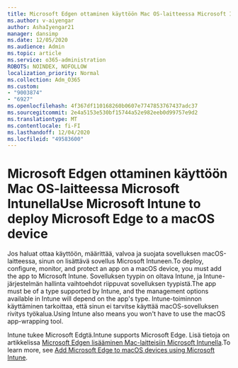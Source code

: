 ```yaml
---
title: Microsoft Edgen ottaminen käyttöön Mac OS-laitteessa Microsoft Intunella
ms.author: v-aiyengar
author: AshaIyengar21
manager: dansimp
ms.date: 12/05/2020
ms.audience: Admin
ms.topic: article
ms.service: o365-administration
ROBOTS: NOINDEX, NOFOLLOW
localization_priority: Normal
ms.collection: Adm_O365
ms.custom:
- "9003874"
- "6927"
ms.openlocfilehash: 4f367df110168260b0607e7747853767437adc37
ms.sourcegitcommit: 2e4a5153e530bf15744a52e982eeb0d99757e9d2
ms.translationtype: MT
ms.contentlocale: fi-FI
ms.lasthandoff: 12/04/2020
ms.locfileid: "49583600"
---
```

# <a name="use-microsoft-intune-to-deploy-microsoft-edge-to-a-macos-device"></a><span data-ttu-id="fc3d3-102">Microsoft Edgen ottaminen käyttöön Mac OS-laitteessa Microsoft Intunella</span><span class="sxs-lookup"><span data-stu-id="fc3d3-102">Use Microsoft Intune to deploy Microsoft Edge to a macOS device</span></span>

<span data-ttu-id="fc3d3-103">Jos haluat ottaa käyttöön, määrittää, valvoa ja suojata sovelluksen macOS-laitteessa, sinun on lisättävä sovellus Microsoft Intuneen.</span><span class="sxs-lookup"><span data-stu-id="fc3d3-103">To deploy, configure, monitor, and protect an app on a macOS device, you must add the app to Microsoft Intune.</span></span> <span data-ttu-id="fc3d3-104">Sovelluksen tyypin on oltava Intune, ja Intune-järjestelmän hallinta vaihtoehdot riippuvat sovelluksen tyypistä.</span><span class="sxs-lookup"><span data-stu-id="fc3d3-104">The app must be of a type supported by Intune, and the management options available in Intune will depend on the app's type.</span></span> <span data-ttu-id="fc3d3-105">Intune-toiminnon käyttäminen tarkoittaa, että sinun ei tarvitse käyttää macOS-sovelluksen rivitys työkalua.</span><span class="sxs-lookup"><span data-stu-id="fc3d3-105">Using Intune also means you won't have to use the macOS app-wrapping tool.</span></span>

<span data-ttu-id="fc3d3-106">Intune tukee Microsoft Edgtä.</span><span class="sxs-lookup"><span data-stu-id="fc3d3-106">Intune supports Microsoft Edge.</span></span> <span data-ttu-id="fc3d3-107">Lisä tietoja on artikkelissa [Microsoft Edgen lisääminen Mac-laitteisiin Microsoft Intunella](https://go.microsoft.com/fwlink/?linkid=2134949).</span><span class="sxs-lookup"><span data-stu-id="fc3d3-107">To learn more, see [Add Microsoft Edge to macOS devices using Microsoft Intune](https://go.microsoft.com/fwlink/?linkid=2134949).</span></span>